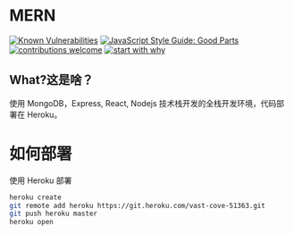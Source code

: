 # MERN

[![Known Vulnerabilities](https://snyk.io/test/github/blade-demon/mern-starter/badge.svg?targetFile=package.json)](https://snyk.io/test/github/blade-demon/mern-starter?targetFile=package.json) [![JavaScript Style Guide: Good Parts](https://img.shields.io/badge/code%20style-goodparts-brightgreen.svg?style=flat)](https://github.com/dwyl/goodparts "JavaScript The Good Parts") [![contributions welcome](https://img.shields.io/badge/contributions-welcome-brightgreen.svg?style=flat)](https://github.com/dwyl/esta/issues) [![start with why](https://img.shields.io/badge/start%20with-why%3F-brightgreen.svg?style=flat)](http://www.ted.com/talks/simon_sinek_how_great_leaders_inspire_action)

## What?这是啥？

使用 MongoDB，Express, React, Nodejs 技术栈开发的全栈开发环境，代码部署在 Heroku。

# 如何部署

使用 Heroku 部署

```bash
heroku create
git remote add heroku https://git.heroku.com/vast-cove-51363.git
git push heroku master
heroku open
```
